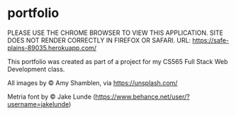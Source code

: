 # portfolio

PLEASE USE THE CHROME BROWSER TO VIEW THIS APPLICATION. SITE DOES NOT RENDER CORRECTLY IN FIREFOX OR SAFARI.
URL: https://safe-plains-89035.herokuapp.com/

This portfolio was created as part of a project for my CS565 Full Stack Web Development class. 

All images by &copy; Amy Shamblen, via https://unsplash.com/

Metria font by &copy; Jake Lunde (https://www.behance.net/user/?username=jakelunde)
